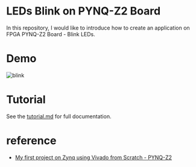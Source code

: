 # LEDs Blink on PYNQ-Z2 Board
  
In this repository, I would like to introduce how to create an application on FPGA PYNQ-Z2 Board - Blink LEDs.  

# Demo

![blink](https://github.com/HocJ2me/LED-Blink-Verilog-PYNQ-Z2/assets/45262669/29e8a63d-2a6d-4786-8fcc-8cc0b7cd2b69)

# Tutorial 

See the [tutorial.md](https://github.com/HocJ2me/LED-Blink-Verilog-PYNQ-Z2/blob/main/Tutorial.md) for full documentation.

# reference 

* [My first project on Zynq using Vivado from Scratch - PYNQ-Z2](https://www.fpgalover.com/index.php/boards/pynq-z2/90-my-first-project-on-zynq-using-vivado-from-scratch-pynq-z2)

